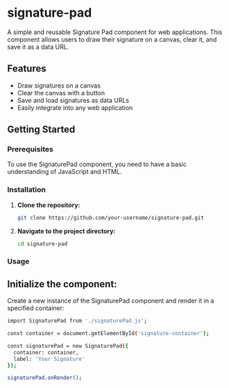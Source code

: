 # signature-pad
A simple and reusable Signature Pad component for web applications. This component allows users to draw their signature on a canvas, clear it, and save it as a data URL.
## Features

- Draw signatures on a canvas
- Clear the canvas with a button
- Save and load signatures as data URLs
- Easily integrate into any web application

## Getting Started

### Prerequisites

To use the SignaturePad component, you need to have a basic understanding of JavaScript and HTML.

### Installation

1. **Clone the repository:**

    ```sh
    git clone https://github.com/your-username/signature-pad.git
    ```

2. **Navigate to the project directory:**

    ```sh
    cd signature-pad
    ```

### Usage
## Initialize the component:

Create a new instance of the SignaturePad component and render it in a specified container:
```sh
import SignaturePad from './signaturePad.js';

const container = document.getElementById('signature-container');

const signaturePad = new SignaturePad({
  container: container,
  label: 'Your Signature'
});

signaturePad.onRender();
```
